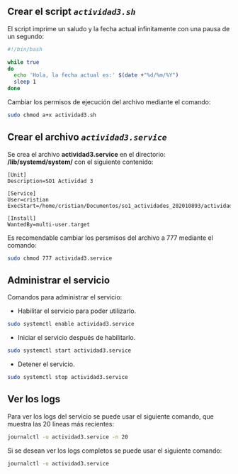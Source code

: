 ## Crear el script *`actividad3.sh`*
El script imprime un saludo y la fecha actual infinitamente con una pausa de un segundo:

```bash
#!/bin/bash

while true
do
  echo 'Hola, la fecha actual es:' $(date +"%d/%m/%Y")
  sleep 1
done
```

Cambiar los permisos de ejecución del archivo mediante el comando:
```bash
sudo chmod a+x actividad3.sh
```
## Crear el archivo *`actividad3.service`*
Se crea el archivo **actividad3.service** en el directorio: **/lib/systemd/system/** con el siguiente contenido:

```
[Unit]
Description=SO1 Actividad 3

[Service]
User=cristian
ExecStart=/home/cristian/Documentos/so1_actividades_202010893/actividad3/actividad3.sh

[Install]
WantedBy=multi-user.target
```

Es recomendable cambiar los persmisos del archivo a 777 mediante el comando: 
```bash
sudo chmod 777 actividad3.service
```

## Administrar el servicio

Comandos para administrar el servicio:
- Habilitar el servicio para poder utilizarlo.
```bash
sudo systemctl enable actividad3.service
```

- Iniciar el servicio después de habilitarlo.

```bash
sudo systemctl start actividad3.service
```

- Detener el servicio.

```bash
sudo systemctl stop actividad3.service
```

## Ver los logs
Para ver los logs del servicio se puede usar el siguiente comando, que muestra las 20 líneas más recientes:
```bash
journalctl -u actividad3.service -n 20
```
Si se desean ver los logs completos se puede usar el siguiente comando:
```bash
journalctl -u actividad3.service
```
